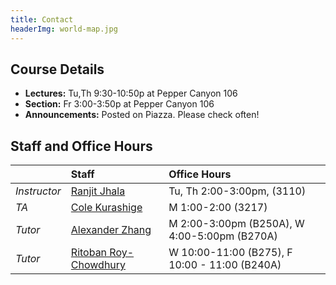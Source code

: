```yaml
---
title: Contact
headerImg: world-map.jpg
---
```


## Course Details

- **Lectures:** Tu,Th 9:30-10:50p at Pepper Canyon 106
- **Section:** Fr 3:00-3:50p at Pepper Canyon 106
- **Announcements:** Posted on Piazza. Please check often!

## Staff and Office Hours

|              | **Staff**                                              | **Office Hours**           |
| :----------- | :----------------------------------------------------- | :------------------------- |
| _Instructor_ | [Ranjit Jhala](https://ranjitjhala.github.io)          | Tu, Th 2:00-3:00pm, (3110) |
| _TA_         | [Cole Kurashige](mailto:ckurashige@ucsd.edu)           | M 1:00-2:00 (3217)         |
| _Tutor_      | [Alexander Zhang](mailto:alz004@ucsd.edu)              | M 2:00-3:00pm (B250A), W 4:00-5:00pm (B270A) |
| _Tutor_      | [Ritoban Roy-Chowdhury](mailto:rroychowdhury@ucsd.edu) | W 10:00-11:00 (B275), F 10:00 - 11:00 (B240A) |

